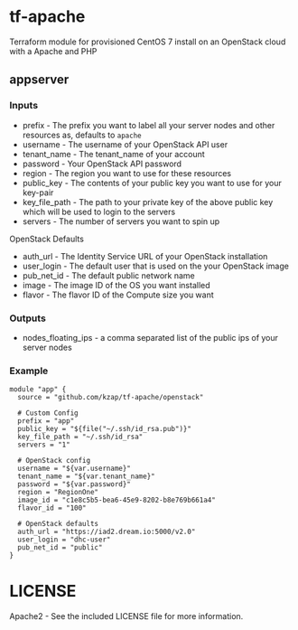 # tf-apache

Terraform module for provisioned CentOS 7 install on an OpenStack cloud with a Apache and PHP

## appserver

### Inputs

  * prefix - The prefix you want to label all your server nodes and other resources as, defaults to `apache`
  * username - The username of your OpenStack API user
  * tenant_name - The tenant_name of your account
  * password - Your OpenStack API password
  * region - The region you want to use for these resources
  * public_key - The contents of your public key you want to use for your key-pair
  * key_file_path - The path to your private key of the above public key which will be used to login to the servers
  * servers - The number of servers you want to spin up
  
OpenStack Defaults

  * auth_url - The Identity Service URL of your OpenStack installation
  * user_login - The default user that is used on the your OpenStack image
  * pub_net_id - The default public network name
  * image - The image ID of the OS you want installed
  * flavor - The flavor ID of the Compute size you want

### Outputs

  * nodes_floating_ips - a comma separated list of the public ips of your server nodes

### Example

    module "app" {
      source = "github.com/kzap/tf-apache/openstack"
      
      # Custom Config
      prefix = "app"
      public_key = "${file("~/.ssh/id_rsa.pub")}"
      key_file_path = "~/.ssh/id_rsa"
      servers = "1"

      # OpenStack config
      username = "${var.username}"
      tenant_name = "${var.tenant_name}"
      password = "${var.password}"
      region = "RegionOne"
      image_id = "c1e8c5b5-bea6-45e9-8202-b8e769b661a4"
      flavor_id = "100"

      # OpenStack defaults
      auth_url = "https://iad2.dream.io:5000/v2.0"
      user_login = "dhc-user"
      pub_net_id = "public"
    }

# LICENSE

Apache2 - See the included LICENSE file for more information.
